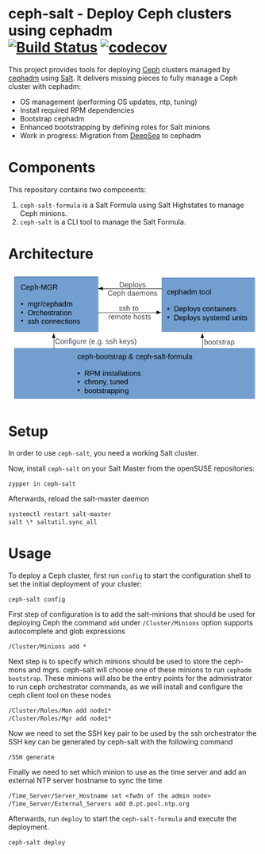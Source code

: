 # ceph-salt - Deploy Ceph clusters using cephadm<br/> [![Build Status](https://travis-ci.com/SUSE/ceph-salt.svg?branch=master)](https://travis-ci.com/SUSE/ceph-salt) [![codecov](https://codecov.io/gh/SUSE/ceph-salt/branch/master/graph/badge.svg)](https://codecov.io/gh/SUSE/ceph-salt)

This project provides tools for deploying [Ceph][ceph] clusters managed by
[cephadm][cephadm] using [Salt][salt]. It delivers missing pieces to fully
manage a Ceph cluster with cephadm:

- OS management (performing OS updates, ntp, tuning)
- Install required RPM dependencies
- Bootstrap cephadm
- Enhanced bootstrapping by defining roles for Salt minions
- Work in progress: Migration from [DeepSea][deepsea] to cephadm

# Components

This repository contains two components:

1. `ceph-salt-formula` is a Salt Formula using Salt Highstates to manage Ceph
   minions.
2. `ceph-salt` is a CLI tool to manage the Salt Formula.

# Architecture

![](_images/architecture.png)

# Setup

In order to use `ceph-salt`, you need a working Salt cluster.

Now, install `ceph-salt` on your Salt Master from the openSUSE
repositories:

```
zypper in ceph-salt
```

Afterwards, reload the salt-master daemon

```
systemctl restart salt-master
salt \* saltutil.sync_all
```

# Usage

To deploy a Ceph cluster, first run `config` to start the configuration shell to
set the initial deployment of your cluster:

```
ceph-salt config
```

First step of configuration is to add the salt-minions that should be used for
deploying Ceph the command `add` under `/Cluster/Minions` option supports
autocomplete and glob expressions

```
/Cluster/Minions add *
```

Next step is to specify which minions should be used to store the ceph-mons and
mgrs. ceph-salt will choose one of these minions to run
`cephadm bootstrap`. These minions will also be the entry points for the
administrator to run ceph orchestrator commands, as we will install and
configure the ceph client tool on these nodes

```
/Cluster/Roles/Mon add node1*
/Cluster/Roles/Mgr add node1*
```

Now we need to set the SSH key pair to be used by the ssh orchestrator the SSH
key can be generated by ceph-salt with the following command

```
/SSH generate
```

Finally we need to set which minion to use as the time server and add an
external NTP server hostname to sync the time

```
/Time_Server/Server_Hostname set <fwdn of the admin node>
/Time_Server/External_Servers add 0.pt.pool.ntp.org
```

Afterwards, run `deploy` to start the `ceph-salt-formula` and execute the
deployment.

```
ceph-salt deploy
```

[ceph]: https://ceph.io/
[salt]: https://www.saltstack.com/
[cephadm]: https://docs.ceph.com/docs/master/mgr/cephadm/
[deepsea]: https://github.com/SUSE/DeepSea

